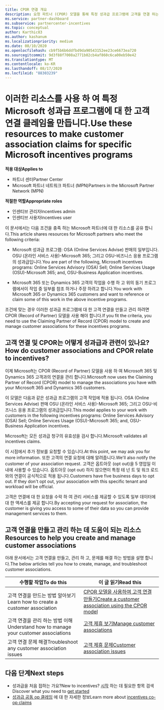 ```yaml
---
title: CPOR 연결 개요
description: 요청 파트너 (CPOR) 모델을 통해 특정 성과급 프로그램에 고객을 연결 하는 데 필요한 파트너 리소스에 대해 읽어 보세요.
ms.service: partner-dashboard
ms.subservice: partnercenter-incentives
ms.topic: conceptual
author: Karthic83
ms.author: kashanum
ms.localizationpriority: medium
ms.date: 08/10/2020
ms.openlocfilehash: cb9f5b6b6ddfbd9da90543152ee23ce6673ea720
ms.sourcegitcommit: 9d3f88f7008a2771b02cb4af860c6ca00eb50e42
ms.translationtype: MT
ms.contentlocale: ko-KR
ms.lasthandoff: 08/17/2020
ms.locfileid: "88303239"
---
```

# <a name="use-these-resources-to-make-customer-association-claims-for-specific-microsoft-incentives-programs"></a><span data-ttu-id="fbd91-103">이러한 리소스를 사용 하 여 특정 Microsoft 성과급 프로그램에 대 한 고객 연결 클레임을 만듭니다.</span><span class="sxs-lookup"><span data-stu-id="fbd91-103">Use these resources to make customer association claims for specific Microsoft incentives programs</span></span>

<span data-ttu-id="fbd91-104">**적용 대상**</span><span class="sxs-lookup"><span data-stu-id="fbd91-104">**Applies to**</span></span>

- <span data-ttu-id="fbd91-105">파트너 센터</span><span class="sxs-lookup"><span data-stu-id="fbd91-105">Partner Center</span></span>
- <span data-ttu-id="fbd91-106">Microsoft 파트너 네트워크 파트너 (MPN)</span><span class="sxs-lookup"><span data-stu-id="fbd91-106">Partners in the Microsoft Partner Network (MPN)</span></span>

<span data-ttu-id="fbd91-107">**적절한 역할**</span><span class="sxs-lookup"><span data-stu-id="fbd91-107">**Appropriate roles**</span></span>

- <span data-ttu-id="fbd91-108">인센티브 관리자</span><span class="sxs-lookup"><span data-stu-id="fbd91-108">Incentives admin</span></span>
- <span data-ttu-id="fbd91-109">인센티브 사용자</span><span class="sxs-lookup"><span data-stu-id="fbd91-109">Incentives user</span></span>

<span data-ttu-id="fbd91-110">이 문서에서는 다음 조건을 충족 하는 Microsoft 파트너에 대 한 리소스를 공유 합니다.</span><span class="sxs-lookup"><span data-stu-id="fbd91-110">This article shares resources for Microsoft partners who meet the following criteria:</span></span>

- <span data-ttu-id="fbd91-111">Microsoft 성과급 프로그램: OSA (Online Services Advise) 판매의 일부입니다. OSU (온라인 서비스 사용)-Microsoft 365; 그리고 OSU-비즈니스 응용 프로그램의 성과급입니다.</span><span class="sxs-lookup"><span data-stu-id="fbd91-111">You are part of the following, Microsoft incentives programs: Online Services Advisory (OSA) Sell; Online Services Usage (OSU)-Microsoft 365; and, OSU-Business Application incentives.</span></span>

- <span data-ttu-id="fbd91-112">Microsoft 365 또는 Dynamics 365 고객의 작업을 수행 하 고 위의 동기 프로그램에서이 작업 중 일부를 참조 하거나 주장 하려고 합니다.</span><span class="sxs-lookup"><span data-stu-id="fbd91-112">You work with Microsoft 365 or Dynamics 365 customers and want to reference or claim some of this work in the above incentive programs.</span></span>

<span data-ttu-id="fbd91-113">조건에 맞는 경우 이러한 성과급 프로그램에 대 한 고객 연결을 만들고 관리 하려면 CPOR (Record of Partner) 모델을 사용 해야 합니다.</span><span class="sxs-lookup"><span data-stu-id="fbd91-113">If you fit the criteria, you need to use the Claiming Partner of Record (CPOR) model to create and manage customer associations for these incentives programs.</span></span>
 
## <a name="how-do-customer-associations-and-cpor-relate-to-incentives"></a><span data-ttu-id="fbd91-114">고객 연결 및 CPOR는 어떻게 성과급과 관련이 있나요?</span><span class="sxs-lookup"><span data-stu-id="fbd91-114">How do customer associations and CPOR relate to incentives?</span></span>

<span data-ttu-id="fbd91-115">이제 Microsoft는 CPOR (Record of Partner) 모델을 사용 하 여 Microsoft 365 및 Dynamics 365 고객과의 연결을 관리 합니다.</span><span class="sxs-lookup"><span data-stu-id="fbd91-115">Microsoft now uses the Claiming Partner of Record (CPOR) model to manage the associations you have with your Microsoft 365 and Dynamics 365 customers.</span></span>

<span data-ttu-id="fbd91-116">이 모델은 다음과 같은 성과급 프로그램의 고객 작업에 적용 됩니다. OSA (Online Services Advise) 판매 OSU (온라인 서비스 사용)-Microsoft 365; 그리고 OSU-비즈니스 응용 프로그램의 성과급입니다.</span><span class="sxs-lookup"><span data-stu-id="fbd91-116">This model applies to your work with customers in the following incentives programs: Online Services Advisory (OSA) Sell; Online Services Usage (OSU)-Microsoft 365; and, OSU-Business Application incentives.</span></span>

<span data-ttu-id="fbd91-117">Microsoft는 모든 성과급 청구의 유효성을 검사 합니다.</span><span class="sxs-lookup"><span data-stu-id="fbd91-117">Microsoft validates all incentives claims.</span></span>

<span data-ttu-id="fbd91-118">이 시점에서 추가 정보를 요청할 수 있습니다.</span><span class="sxs-lookup"><span data-stu-id="fbd91-118">At this point, we may ask you for more information.</span></span> <span data-ttu-id="fbd91-119">또한 고객의 연결 요청에 대해 알려줍니다.</span><span class="sxs-lookup"><span data-stu-id="fbd91-119">We'll also notify the customer of your association request.</span></span> <span data-ttu-id="fbd91-120">고객은 옵트아웃 (opt out)을 5 영업일 이내에 사용할 수 있습니다. 옵트아웃 (opt out) 하지 않으면이 특정 테 넌 트 및 워크 로드와의 연결이 공식적으로 적용 됩니다.</span><span class="sxs-lookup"><span data-stu-id="fbd91-120">Customers have five business days to opt out. If they don't opt out, your association with this specific tenant and workload will be official.</span></span>

<span data-ttu-id="fbd91-121">고객은 연결에 대 한 요청을 수락 하 여 관리 서비스를 제공할 수 있도록 일부 데이터에 대 한 액세스를 제공 합니다.</span><span class="sxs-lookup"><span data-stu-id="fbd91-121">By accepting your request for association, the customer is giving you access to some of their data so you can provide management services to them.</span></span> 

## <a name="resources-to-help-you-create-and-manage-customer-associations"></a><span data-ttu-id="fbd91-122">고객 연결을 만들고 관리 하는 데 도움이 되는 리소스</span><span class="sxs-lookup"><span data-stu-id="fbd91-122">Resources to help you create and manage customer associations</span></span>

<span data-ttu-id="fbd91-123">아래 문서에서는 고객 연결을 만들고, 관리 하 고, 문제를 해결 하는 방법을 설명 합니다.</span><span class="sxs-lookup"><span data-stu-id="fbd91-123">The below articles tell you how to create, manage, and troubleshoot customer associations.</span></span>

|  <span data-ttu-id="fbd91-124">**수행할 작업**</span><span class="sxs-lookup"><span data-stu-id="fbd91-124">**To do this**</span></span>  |  <span data-ttu-id="fbd91-125">**이 글 읽기**</span><span class="sxs-lookup"><span data-stu-id="fbd91-125">**Read this**</span></span>  |
|--------------|-----------|
| <span data-ttu-id="fbd91-126">고객 연결을 만드는 방법 알아보기</span><span class="sxs-lookup"><span data-stu-id="fbd91-126">Learn how to create a customer association</span></span>  | [<span data-ttu-id="fbd91-127">CPOR 모델을 사용하여 고객 연결 만들기</span><span class="sxs-lookup"><span data-stu-id="fbd91-127">Create a customer association using the CPOR model</span></span>](submit-osa-claim.md)  |
|<span data-ttu-id="fbd91-128">고객 연결을 관리 하는 방법 이해</span><span class="sxs-lookup"><span data-stu-id="fbd91-128">Understand how to manage your customer associations</span></span>  | [<span data-ttu-id="fbd91-129">고객 제휴 보기</span><span class="sxs-lookup"><span data-stu-id="fbd91-129">Manage customer associations</span></span>](incentives-manage-customer-associations.md)  |
|<span data-ttu-id="fbd91-130">고객 연결 문제 해결</span><span class="sxs-lookup"><span data-stu-id="fbd91-130">Troubleshoot any customer association issues</span></span>  | [<span data-ttu-id="fbd91-131">고객 제휴 문제</span><span class="sxs-lookup"><span data-stu-id="fbd91-131">Customer association issues</span></span>](incentives-customer-association-issues.md)  |

## <a name="next-steps"></a><span data-ttu-id="fbd91-132">다음 단계</span><span class="sxs-lookup"><span data-stu-id="fbd91-132">Next steps</span></span>

- <span data-ttu-id="fbd91-133">성과급을 처음 접하는 가요?</span><span class="sxs-lookup"><span data-stu-id="fbd91-133">New to incentives?</span></span> <span data-ttu-id="fbd91-134">[시작](incentives-get-started-intro.md) 하는 데 필요한 항목 검색</span><span class="sxs-lookup"><span data-stu-id="fbd91-134">Discover what you need to [get started](incentives-get-started-intro.md)</span></span>
- <span data-ttu-id="fbd91-135">[성과급 공동 op 클레임](claims-overview.md) 에 대 한 자세한 정보</span><span class="sxs-lookup"><span data-stu-id="fbd91-135">Learn more about [incentives co-op claims](claims-overview.md)</span></span>
